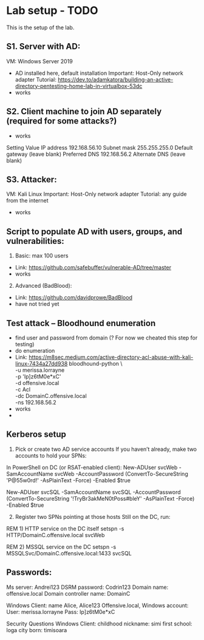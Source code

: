 # Lab setup - TODO

This is the setup of the lab.

## S1. Server with AD:
VM: Windows Server 2019
-	AD installed here, default installation
Important: Host-Only network adapter
Tutorial: https://dev.to/adamkatora/building-an-active-directory-pentesting-home-lab-in-virtualbox-53dc
-	works

## S2. Client machine to join AD separately (required for some attacks?)
-	works

Setting	Value
IP address	192.168.56.10
Subnet mask	255.255.255.0
Default gateway	(leave blank)
Preferred DNS	192.168.56.2
Alternate DNS	(leave blank)

## S3. Attacker:
VM: Kali Linux
Important: Host-Only network adapter
Tutorial: any guide from the internet
-	works

## Script to populate AD with users, groups, and vulnerabilities:

1.	Basic: max 100 users
-	Link: https://github.com/safebuffer/vulnerable-AD/tree/master
-	works

2.	Advanced (BadBlood):
-	Link: https://github.com/davidprowe/BadBlood 
-	have not tried yet

## Test attack – Bloodhound enumeration 
-	find user and password from domain (? For now we cheated this step for testing)
-	do enumeration
-	Link: https://m8sec.medium.com/active-directory-acl-abuse-with-kali-linux-7434a27dd938
bloodhound-python \                                        
  -u merissa.lorrayne \
  -p 'Ip]z6tM0e*xC' \
  -d offensive.local \
  -c Acl \
  -dc DomainC.offensive.local \
  -ns 192.168.56.2
-	works
-	


## Kerberos setup

1. Pick or create two AD service accounts
If you haven’t already, make two accounts to hold your SPNs:

In PowerShell on DC (or RSAT-enabled client):
New-ADUser svcWeb  -SamAccountName svcWeb  -AccountPassword (ConvertTo-SecureString 'P@55w0rd!' -AsPlainText -Force) -Enabled $true


New-ADUser svcSQL  -SamAccountName svcSQL  -AccountPassword (ConvertTo-SecureString '!TryBr3akMeN0tPoss#bleY' -AsPlainText -Force) -Enabled $true

2. Register two SPNs pointing at those hosts
Still on the DC, run:

REM 1) HTTP service on the DC itself
setspn -s HTTP/DomainC.offensive.local svcWeb

REM 2) MSSQL service on the DC
setspn -s MSSQLSvc/DomainC.offensive.local:1433 svcSQL




## Passwords: 
Ms server: Andrei123
DSRM password: Codrin123
Domain name: offensive.local
Domain controller name: DomainC

Windows Client: name Alice, Alice123
Offensive.local, Windows account:
User: merissa.lorrayne
Pass: Ip]z6tM0e*xC

Security Questions Windows Client: 
childhood nickname: simi
first school: loga
city born: timisoara
